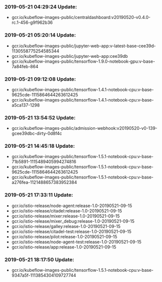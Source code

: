 ### 2019-05-21 04:29:24 Update:

- gcr.io/kubeflow-images-public/centraldashboard:v20190520-v0.4.0-rc.1-456-g9f962b36
### 2019-05-21 05:20:14 Update:

- gcr.io/kubeflow-images-public/jupyter-web-app:v-latest-base-cee39d-1130558775254585344
- gcr.io/kubeflow-images-public/jupyter-web-app:cee39db
- gcr.io/kubeflow-images-public/tensorflow-1.9.0-notebook-gpu:v-base-7a84feb-864
### 2019-05-21 09:12:08 Update:

- gcr.io/kubeflow-images-public/tensorflow-1.4.1-notebook-cpu:v-base-9625cde-1115864644263612425
- gcr.io/kubeflow-images-public/tensorflow-1.4.1-notebook-cpu:v-base-a5ca137-1298
### 2019-05-21 13:54:52 Update:

- gcr.io/kubeflow-images-public/admission-webhook:v20190520-v0-139-gcee39dbc-dirty-0d8f4c
### 2019-05-21 14:45:18 Update:

- gcr.io/kubeflow-images-public/tensorflow-1.5.1-notebook-cpu:v-base-71b5891-1115489405994274816
- gcr.io/kubeflow-images-public/tensorflow-1.5.1-notebook-cpu:v-base-9625cde-1115864644263612425
- gcr.io/kubeflow-images-public/tensorflow-1.5.1-notebook-cpu:v-base-a276fea-1121488657383952384
### 2019-05-21 17:33:11 Update:

- gcr.io/istio-release/node-agent:release-1.0-20190521-09-15
- gcr.io/istio-release/citadel:release-1.0-20190521-09-15
- gcr.io/istio-release/mixer:release-1.0-20190521-09-15
- gcr.io/istio-release/mixer_debug:release-1.0-20190521-09-15
- gcr.io/istio-release/galley:release-1.0-20190521-09-15
- gcr.io/istio-release/citadel-test:release-1.0-20190521-09-15
- gcr.io/istio-release/pilot:release-1.0-20190521-09-15
- gcr.io/istio-release/node-agent-test:release-1.0-20190521-09-15
- gcr.io/istio-release/app:release-1.0-20190521-09-15
### 2019-05-21 18:17:50 Update:

- gcr.io/kubeflow-images-public/tensorflow-1.5.1-notebook-cpu:v-base-9347a5f-1113854304109727744
